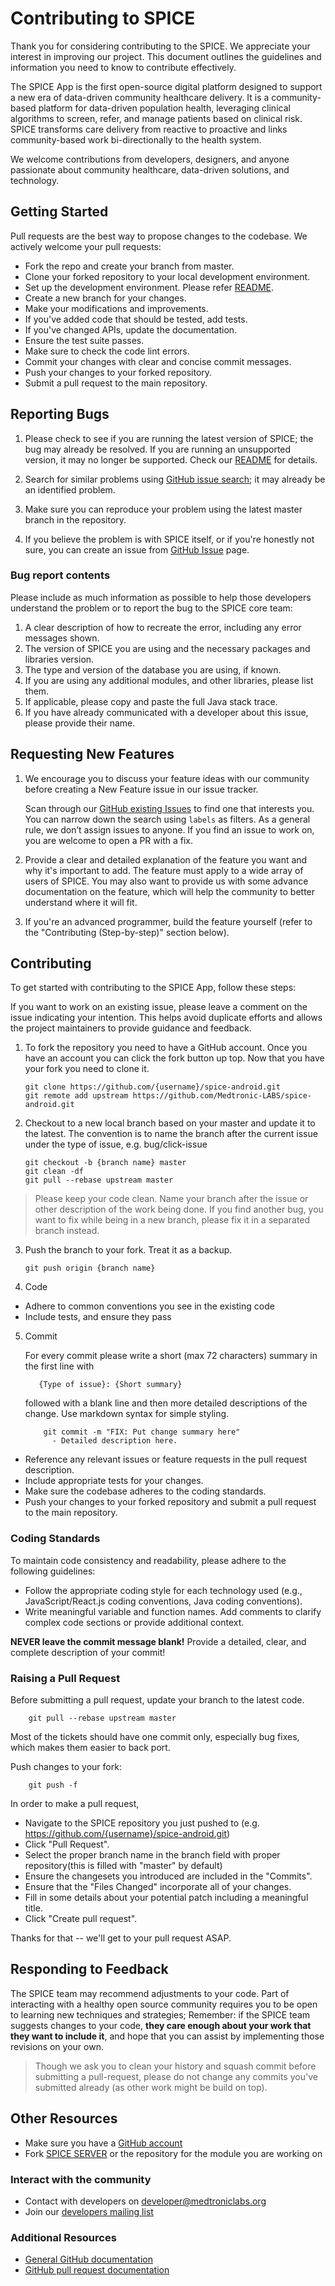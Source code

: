 # Contributing to SPICE

Thank you for considering contributing to the SPICE. We appreciate your interest in improving our project. This document outlines the guidelines and information you need to know to contribute effectively.

The SPICE App is the first open-source digital platform designed to support a new era of data-driven community healthcare delivery. It is a community-based platform for data-driven population health, leveraging clinical algorithms to screen, refer, and manage patients based on clinical risk. SPICE transforms care delivery from reactive to proactive and links community-based work bi-directionally to the health system.

We welcome contributions from developers, designers, and anyone passionate about community healthcare, data-driven solutions, and technology.

## Getting Started

Pull requests are the best way to propose changes to the codebase. We actively welcome your pull requests:

- Fork the repo and create your branch from master.
- Clone your forked repository to your local development environment.
- Set up the development environment. Please refer [README](README.md).
- Create a new branch for your changes.
- Make your modifications and improvements.
- If you've added code that should be tested, add tests.
- If you've changed APIs, update the documentation.
- Ensure the test suite passes.
- Make sure to check the code lint errors.
- Commit your changes with clear and concise commit messages.
- Push your changes to your forked repository.
- Submit a pull request to the main repository.

## Reporting Bugs

1. Please check to see if you are running the latest version of SPICE; the bug may already be resolved. If you are running an unsupported version, it may no longer be supported. Check our [README](README.md) for details.

2. Search for similar problems using [GitHub issue search](https://github.com/Medtronic-LABS/spice-android/issues); it may already be an identified problem.

3. Make sure you can reproduce your problem using the latest master branch in the repository.

4. If you believe the problem is with SPICE itself, or if you're honestly not sure, you can create an issue from [GitHub Issue](https://github.com/Medtronic-LABS/spice-android/issues) page.

### Bug report contents

Please include as much information as possible to help those developers understand the problem or to report the bug to the SPICE core team:

1. A clear description of how to recreate the error, including any error messages shown.
2. The version of SPICE you are using and the necessary packages and libraries version.
3. The type and version of the database you are using, if known.
4. If you are using any additional modules, and other libraries, please list them.
5. If applicable, please copy and paste the full Java stack trace.
6. If you have already communicated with a developer about this issue, please provide their name.

## Requesting New Features

1. We encourage you to discuss your feature ideas with our community before creating a New Feature issue in our issue tracker.

   Scan through our [GitHub existing Issues](https://github.com/Medtronic-LABS/spice-android/issues) to find one that interests you. You can narrow down the search using `labels` as filters. As a general rule, we don’t assign issues to anyone. If you find an issue to work on, you are welcome to open a PR with a fix.

2. Provide a clear and detailed explanation of the feature you want and why it's important to add. The feature must apply to a wide array of users of SPICE. You may also want to provide us with some advance documentation on the feature, which will help the community to better understand where it will fit.

3. If you're an advanced programmer, build the feature yourself (refer to the "Contributing (Step-by-step)" section below).

## Contributing

To get started with contributing to the SPICE App, follow these steps:

If you want to work on an existing issue, please leave a comment on the issue indicating your intention. This helps avoid duplicate efforts and allows the project maintainers to provide guidance and feedback.

1.  To fork the repository you need to have a GitHub account. Once you have an account you can click the fork button up top. Now that you have your fork you need to clone it.

        git clone https://github.com/{username}/spice-android.git
        git remote add upstream https://github.com/Medtronic-LABS/spice-android.git

2.  Checkout to a new local branch based on your master and update it to the latest. The convention is to name the branch after the current issue under the type of issue, e.g. bug/click-issue

        git checkout -b {branch name} master
        git clean -df
        git pull --rebase upstream master

> Please keep your code clean. Name your branch after the issue or other description of the work being done. If you find another bug, you want to fix while being in a new branch, please fix it in a separated branch instead.

3.  Push the branch to your fork. Treat it as a backup.

        git push origin {branch name}

4.  Code

- Adhere to common conventions you see in the existing code
- Include tests, and ensure they pass

5.  Commit

    For every commit please write a short (max 72 characters) summary in the first line with

           {Type of issue}: {Short summary}

    followed with a blank line and then more detailed descriptions of the change. Use markdown syntax for simple styling.

            git commit -m "FIX: Put change summary here"
              - Detailed description here.

- Reference any relevant issues or feature requests in the pull request description.
- Include appropriate tests for your changes.
- Make sure the codebase adheres to the coding standards.
- Push your changes to your forked repository and submit a pull request to the main repository.

### Coding Standards

To maintain code consistency and readability, please adhere to the following guidelines:

- Follow the appropriate coding style for each technology used (e.g., JavaScript/React.js coding conventions, Java coding conventions).
- Write meaningful variable and function names.
  Add comments to clarify complex code sections or provide additional context.

**NEVER leave the commit message blank!** Provide a detailed, clear, and complete description of your commit!

### Raising a Pull Request

Before submitting a pull request, update your branch to the latest code.

        git pull --rebase upstream master

Most of the tickets should have one commit only, especially bug fixes, which makes them easier to back port.

Push changes to your fork:

        git push -f

In order to make a pull request,

- Navigate to the SPICE repository you just pushed to (e.g. https://github.com/{username}/spice-android.git)
- Click "Pull Request".
- Select the proper branch name in the branch field with proper repository(this is filled with "master" by default)
- Ensure the changesets you introduced are included in the "Commits".
- Ensure that the "Files Changed" incorporate all of your changes.
- Fill in some details about your potential patch including a meaningful title.
- Click "Create pull request".

Thanks for that -- we'll get to your pull request ASAP.

## Responding to Feedback

The SPICE team may recommend adjustments to your code. Part of interacting with a healthy open source community requires you to be open to learning new techniques and strategies; Remember: if the SPICE team suggests changes to your code, **they care enough about your work that they want to include it**, and hope that you can assist by implementing those revisions on your own.

> Though we ask you to clean your history and squash commit before submitting a pull-request, please do not change any commits you've submitted already (as other work might be build on top).

## Other Resources

- Make sure you have a [GitHub account](https://github.com/signup/free)
- Fork [SPICE SERVER](https://github.com/Medtronic-LABS/spice-android) or the repository for the module you are working on

### Interact with the community

- Contact with developers on [developer@medtroniclabs.org](developer@medtroniclabs.org)
- Join our [developers mailing list]()

### Additional Resources

- [General GitHub documentation](http://help.github.com/)
- [GitHub pull request documentation](http://help.github.com/send-pull-requests/)
